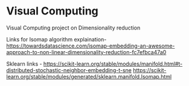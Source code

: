 # Visual Computing
Visual Computing project on Dimensionality reduction

Links for Isomap algorithm explaination-
https://towardsdatascience.com/isomap-embedding-an-awesome-approach-to-non-linear-dimensionality-reduction-fc7efbca47a0

Sklearn links -
https://scikit-learn.org/stable/modules/manifold.html#t-distributed-stochastic-neighbor-embedding-t-sne
https://scikit-learn.org/stable/modules/generated/sklearn.manifold.Isomap.html

